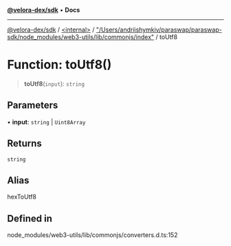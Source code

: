 [**@velora-dex/sdk**](../../../../README.md) • **Docs**

***

[@velora-dex/sdk](../../../../globals.md) / [\<internal\>](../../../README.md) / ["/Users/andriishymkiv/paraswap/paraswap-sdk/node\_modules/web3-utils/lib/commonjs/index"](../README.md) / toUtf8

# Function: toUtf8()

> **toUtf8**(`input`): `string`

## Parameters

• **input**: `string` \| `Uint8Array`

## Returns

`string`

## Alias

hexToUtf8

## Defined in

node\_modules/web3-utils/lib/commonjs/converters.d.ts:152
